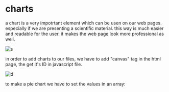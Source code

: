 # charts

a chart is a very impotrtant element which can be usen on our web pages. especially if we are presenting a scientific material.
this way is much easier and readable for the user. it makes the web page look more professional as well.

![s](https://miro.medium.com/max/3600/1*5R2jk6dA-cCoNLACkIf-Zg.png)

in order to add charts to our files, we have to add "canvas" tag in the html page, the get it's ID in javascript file.

![d](https://miro.medium.com/max/3152/1*Oqk49JRBV-4sRXpvJF3RuA.png)


to make a pie chart we have to set the values in an array:
